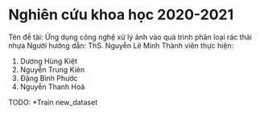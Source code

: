 # Nghiên cứu khoa học 2020-2021
Tên đề tài: Ứng dụng công nghệ xử lý ảnh vào quá trình phân loại rác thải nhựa
Người hướng dẫn: ThS. Nguyễn Lê Minh
Thành viên thực hiện:
  1. Dương Hùng Kiệt
  2. Nguyễn Trung Kiên
  3. Đặng Bình Phước
  4. Nguyễn Thanh Hoà
  
  TODO:
    *Train new_dataset
  
